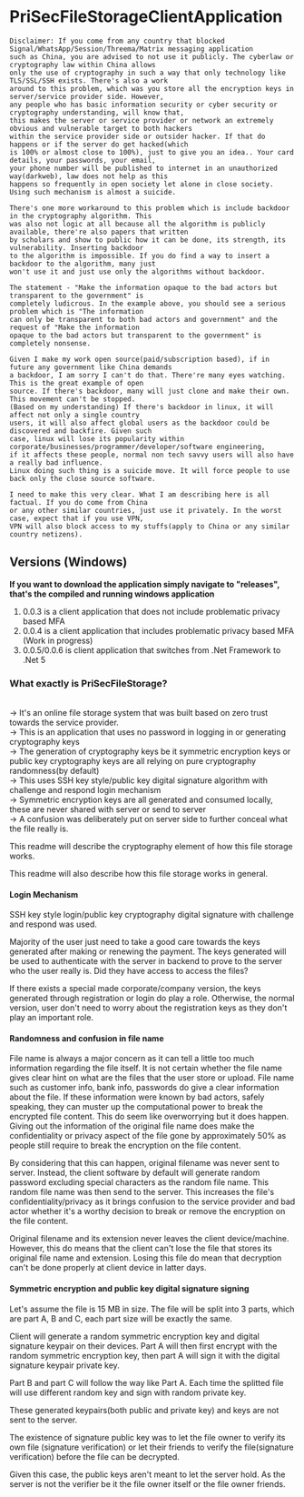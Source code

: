 # PriSecFileStorageClientApplication

```
Disclaimer: If you come from any country that blocked Signal/WhatsApp/Session/Threema/Matrix messaging application
such as China, you are advised to not use it publicly. The cyberlaw or cryptography law within China allows
only the use of cryptography in such a way that only technology like TLS/SSL/SSH exists. There's also a work
around to this problem, which was you store all the encryption keys in server/service provider side. However,
any people who has basic information security or cyber security or cryptography understanding, will know that,
this makes the server or service provider or network an extremely obvious and vulnerable target to both hackers
within the service provider side or outsider hacker. If that do happens or if the server do get hacked(which
is 100% or almost close to 100%), just to give you an idea.. Your card details, your passwords, your email,
your phone number will be published to internet in an unauthorized way(darkweb), law does not help as this
happens so frequently in open society let alone in close society. Using such mechanism is almost a suicide.

There's one more workaround to this problem which is include backdoor in the cryptography algorithm. This
was also not logic at all because all the algorithm is publicly available, there're also papers that written
by scholars and show to public how it can be done, its strength, its vulnerability. Inserting backdoor
to the algorithm is impossible. If you do find a way to insert a backdoor to the algorithm, many just 
won't use it and just use only the algorithms without backdoor.

The statement - "Make the information opaque to the bad actors but transparent to the government" is
completely ludicrous. In the example above, you should see a serious problem which is "The information
can only be transparent to both bad actors and government" and the request of "Make the information 
opaque to the bad actors but transparent to the government" is completely nonsense.

Given I make my work open source(paid/subscription based), if in future any government like China demands
a backdoor, I am sorry I can't do that. There're many eyes watching. This is the great example of open
source. If there's backdoor, many will just clone and make their own. This movement can't be stopped.
(Based on my understanding) If there's backdoor in linux, it will affect not only a single country
users, it will also affect global users as the backdoor could be discovered and backfire. Given such 
case, linux will lose its popularity within corporate/businesses/programmer/developer/software engineering,
if it affects these people, normal non tech savvy users will also have a really bad influence.
Linux doing such thing is a suicide move. It will force people to use back only the close source software.

I need to make this very clear. What I am describing here is all factual. If you do come from China
or any other similar countries, just use it privately. In the worst case, expect that if you use VPN,
VPN will also block access to my stuffs(apply to China or any similar country netizens).
```

## Versions (Windows)
**If you want to download the application simply navigate to "releases", that's the compiled and running
windows application**
1. 0.0.3 is a client application that does not include problematic privacy based MFA
2. 0.0.4 is a client application that includes problematic privacy based MFA (Work in progress)
3. 0.0.5/0.0.6 is client application that switches from .Net Framework to .Net 5

### What exactly is PriSecFileStorage?
  <br>-> It's an online file storage system that was built based on zero trust towards the service provider.
  <br>-> This is an application that uses no password in logging in or generating cryptography keys
  <br>-> The generation of cryptography keys be it symmetric encryption keys or public key cryptography keys
  are all relying on pure cryptography randomness(by default)
  <br>-> This uses SSH key style/public key digital signature algorithm with challenge and respond login
  mechanism
  <br>-> Symmetric encryption keys are all generated and consumed locally, these are never shared with
  server or send to server
  <br>-> A confusion was deliberately put on server side to further conceal what the file really is.

This readme will describe the cryptography element of how this file storage works.

This readme will also describe how this file storage works in general.

#### Login Mechanism

SSH key style login/public key cryptography digital signature with challenge and respond was used.

Majority of the user just need to take a good care towards the keys generated after making or
renewing the payment. The keys generated will be used to authenticate with the server in backend
to prove to the server who the user really is. Did they have access to access the files?

If there exists a special made corporate/company version, the keys generated through registration
or login do play a role. Otherwise, the normal version, user don't need to worry about the
registration keys as they don't play an important role.

#### Randomness and confusion in file name

File name is always a major concern as it can tell a little too much information regarding the file
itself. It is not certain whether the file name gives clear hint on what are the files that the
user store or upload. File name such as customer info, bank info, passwords do give a clear information
about the file. If these information were known by bad actors, safely speaking, they can muster up
the computational power to break the encrypted file content. This do seem like overworrying but it
does happen. Giving out the information of the original file name does make the confidentiality
or privacy aspect of the file gone by approximately 50% as people still require to break the
encryption on the file content.

By considering that this can happen, original filename was never sent to server. Instead, the
client software by default will generate random password excluding special characters as the
random file name. This random file name was then send to the server. This increases the file's
confidentiality/privacy as it brings confusion to the service provider and bad actor whether it's
a worthy decision to break or remove the encryption on the file content.

Original filename and its extension never leaves the client device/machine. However, this do means
that the client can't lose the file that stores its original file name and extension. Losing this
file do mean that decryption can't be done properly at client device in latter days.

#### Symmetric encryption and public key digital signature signing

Let's assume the file is 15 MB in size. The file will be split into 3 parts, which are
part A, B and C, each part size will be exactly the same. 

Client will generate a random symmetric encryption key and digital signature keypair
on their devices. Part A will then first encrypt with the random symmetric encryption
key, then part A will sign it with the digital signature keypair private key.

Part B and part C will follow the way like Part A. Each time the splitted file will
use different random key and sign with random private key.

These generated keypairs(both public and private key) and keys are not sent to the server.

The existence of signature public key was to let the file owner to verify its own file
(signature verification) or let their friends to verify the file(signature verification)
before the file can be decrypted.

Given this case, the public keys aren't meant to let the server hold. As the server is
not the verifier be it the file owner itself or the file owner friends.
